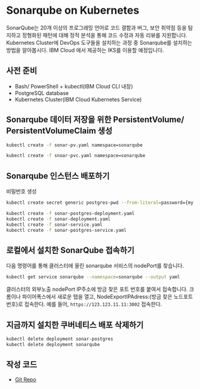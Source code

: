 # Sonarqube on Kubernetes

SonarQube는 20개 이상의 프로그래밍 언어로 코드 결함과 버그, 보안 취약점 등을 탐지하고 정형화된 패턴에 대해 정적 분석을 통해 코드 수정과 자동 리뷰를 지원합니다. 
Kubernetes Cluster에 DevOps 도구들을 설치하는 과정 중 Sonarqube를 설치하는 방법을 알아봅시다. IBM Cloud 에서 제공하는 IKS를 이용할 예정입니다. 

## 사전 준비
- Bash/ PowerShell + kubectl(IBM Cloud CLI 내장)
- PostgreSQL database
- Kubernetes Cluster(IBM Cloud Kubernetes Service)

## Sonarqube 데이터 저장을 위한 PersistentVolume/ PersistentVolumeClaim 생성 

```bash
kubectl create -f sonar-pv.yaml namespace=sonarqube
```
```bash
kubectl create -f snoar-pvc.yaml namespace=sonarqube
```

## Sonarqube 인스턴스 배포하기 
비밀번호 생성
```bash
kubectl create secret generic postgres-pwd --from-literal=password={my password} --namespace=sonarqube
```
```bash
kubectl create -f sonar-postgres-deployment.yaml 
kubectl create -f sonar-deployment.yaml 
kubectl create -f sonar-service.yaml
kubectl create -f sonar-postgres-service.yaml 
```

## 로컬에서 설치한 SonarQube 접속하기

다음 명령어를 통해 클러스터에 올린 sonarqube 서비스의 nodePort를 찾습니다. 

```bash
kubectl get service sonarqube --namespace=sonarqube --output yaml
```
클러스터의 외부노출 nodePort IP주소에 방금 찾은 포트 번호를 붙여서 접속합니다. 
크롬이나 파이어폭스에서 새로운 탭을 열고,
NodeExportIPAdress:{방금 찾은 노드포트 번호}로 접속한다.
예를 들어, `https://123.123.11.11:3002` 접속한다. 

## 지금까지 설치한 쿠버네티스 배포 삭제하기
```bash
kubectl delete deployment sonar-postgres
kubectl delete deployment sonarqube
```

## 작성 코드
- [Git Repo](https://github.ibm.com/Ha-Dong-Lee/kubernetes-sonarqube)